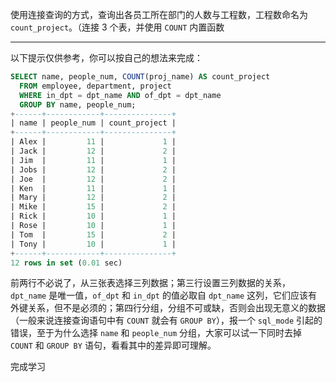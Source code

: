 

使用连接查询的方式，查询出各员工所在部门的人数与工程数，工程数命名为 `count_project`。（连接 3 个表，并使用 `COUNT` 内置函数





---

以下提示仅供参考，你可以按自己的想法来完成：

```sql
SELECT name, people_num, COUNT(proj_name) AS count_project
  FROM employee, department, project
  WHERE in_dpt = dpt_name AND of_dpt = dpt_name
  GROUP BY name, people_num;
+------+------------+---------------+
| name | people_num | count_project |
+------+------------+---------------+
| Alex |         11 |             1 |
| Jack |         12 |             2 |
| Jim  |         11 |             1 |
| Jobs |         12 |             2 |
| Joe  |         12 |             2 |
| Ken  |         11 |             1 |
| Mary |         12 |             2 |
| Mike |         15 |             2 |
| Rick |         10 |             1 |
| Rose |         10 |             1 |
| Tom  |         15 |             2 |
| Tony |         10 |             1 |
+------+------------+---------------+
12 rows in set (0.01 sec)
```

前两行不必说了，从三张表选择三列数据；第三行设置三列数据的关系，`dpt_name` 是唯一值，`of_dpt` 和 `in_dpt` 的值必取自 `dpt_name` 这列，它们应该有外键关系，但不是必须的；第四行分组，分组不可或缺，否则会出现无意义的数据（一般来说连接查询语句中有 `COUNT` 就会有 `GROUP BY`），报一个 `sql_mode` 引起的错误，至于为什么选择 `name` 和 `people_num` 分组，大家可以试一下同时去掉 `COUNT` 和 `GROUP BY` 语句，看看其中的差异即可理解。



完成学习


